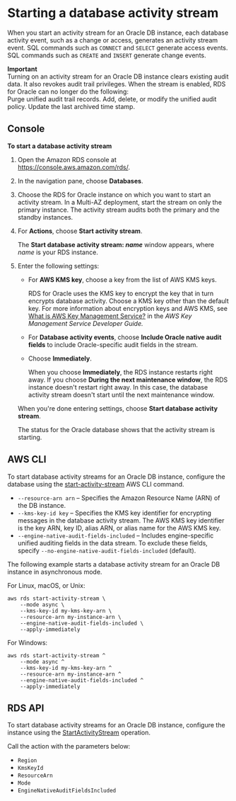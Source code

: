 # Starting a database activity stream<a name="DBActivityStreams.Enabling"></a>

When you start an activity stream for an Oracle DB instance, each database activity event, such as a change or access, generates an activity stream event\. SQL commands such as `CONNECT` and `SELECT` generate access events\. SQL commands such as `CREATE` and `INSERT` generate change events\.

**Important**  
Turning on an activity stream for an Oracle DB instance clears existing audit data\. It also revokes audit trail privileges\. When the stream is enabled, RDS for Oracle can no longer do the following:  
Purge unified audit trail records\.
Add, delete, or modify the unified audit policy\.
Update the last archived time stamp\.

## Console<a name="DBActivityStreams.Enabling-collapsible-section-E1"></a>

**To start a database activity stream**

1. Open the Amazon RDS console at [https://console\.aws\.amazon\.com/rds/](https://console.aws.amazon.com/rds/)\.

1. In the navigation pane, choose **Databases**\.

1. Choose the RDS for Oracle instance on which you want to start an activity stream\. In a Multi\-AZ deployment, start the stream on only the primary instance\. The activity stream audits both the primary and the standby instances\.

1. For **Actions**, choose **Start activity stream**\. 

   The **Start database activity stream: *name*** window appears, where *name* is your RDS instance\.

1. Enter the following settings:
   + For **AWS KMS key**, choose a key from the list of AWS KMS keys\.

     RDS for Oracle uses the KMS key to encrypt the key that in turn encrypts database activity\. Choose a KMS key other than the default key\. For more information about encryption keys and AWS KMS, see [What is AWS Key Management Service?](https://docs.aws.amazon.com/kms/latest/developerguide/overview.html) in the *AWS Key Management Service Developer Guide\.*
   + For **Database activity events**, choose **Include Oracle native audit fields** to include Oracle\-specific audit fields in the stream\.
   + Choose **Immediately**\.

     When you choose **Immediately**, the RDS instance restarts right away\. If you choose **During the next maintenance window**, the RDS instance doesn't restart right away\. In this case, the database activity stream doesn't start until the next maintenance window\.

   When you're done entering settings, choose **Start database activity stream**\.

   The status for the Oracle database shows that the activity stream is starting\. 

## AWS CLI<a name="DBActivityStreams.Enabling-collapsible-section-E2"></a>

To start database activity streams for an Oracle DB instance, configure the database using the [start\-activity\-stream](https://docs.aws.amazon.com/cli/latest/reference/rds/start-activity-stream.html) AWS CLI command\.
+ `--resource-arn arn` – Specifies the Amazon Resource Name \(ARN\) of the DB instance\.
+ `--kms-key-id key` – Specifies the KMS key identifier for encrypting messages in the database activity stream\. The AWS KMS key identifier is the key ARN, key ID, alias ARN, or alias name for the AWS KMS key\.
+ `--engine-native-audit-fields-included` – Includes engine\-specific unified auditing fields in the data stream\. To exclude these fields, specify `--no-engine-native-audit-fields-included` \(default\)\.

The following example starts a database activity stream for an Oracle DB instance in asynchronous mode\.

For Linux, macOS, or Unix:

```
aws rds start-activity-stream \
    --mode async \
    --kms-key-id my-kms-key-arn \
    --resource-arn my-instance-arn \
    --engine-native-audit-fields-included \
    --apply-immediately
```

For Windows:

```
aws rds start-activity-stream ^
    --mode async ^
    --kms-key-id my-kms-key-arn ^
    --resource-arn my-instance-arn ^
    --engine-native-audit-fields-included ^
    --apply-immediately
```

## RDS API<a name="DBActivityStreams.Enabling-collapsible-section-E3"></a>

To start database activity streams for an Oracle DB instance, configure the instance using the [StartActivityStream](https://docs.aws.amazon.com/AmazonRDS/latest/APIReference/API_StartActivityStream.html) operation\.

Call the action with the parameters below:
+ `Region`
+ `KmsKeyId`
+ `ResourceArn`
+ `Mode`
+ `EngineNativeAuditFieldsIncluded`